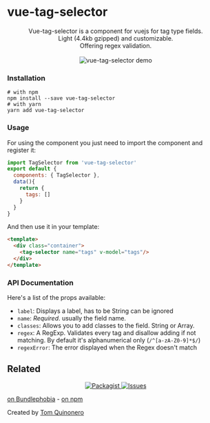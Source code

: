 # vue-tag-selector
<p align="center">
  Vue-tag-selector is a component for vuejs for tag type fields. <br/>
  Light (4.4kb gzipped) and customizable.</br>
  Offering regex validation.</br></br>
  
  <img alt="vue-tag-selector demo" src="https://raw.githubusercontent.com/tomquinonero/vue-tag-selector/master/docs/tag-selector.gif">
</p>

### Installation
```
# with npm
npm install --save vue-tag-selector
# with yarn
yarn add vue-tag-selector
```

### Usage
For using the component you just need to import the component and register it: 
``` js
import TagSelector from 'vue-tag-selector'
export default {
  components: { TagSelector },
  data(){
    return {
      tags: []
    }
  }
}
```

And then use it in your template:
``` html
<template>
  <div class="container">
    <tag-selector name="tags" v-model="tags"/>
  </div>
</template>
```
### API Documentation

Here's a list of the props available: 
 - `label`: Displays a label, has to be String can be ignored
 - `name`: _Required_. usually the field name.
 - `classes`: Allows you to add classes to the field. String or Array.
 - `regex`: A RegExp. Validates every tag and disallow adding if not matching. By default it's alphanumerical only (`/^[a-zA-Z0-9]*$/`)
 - `regexError`: The error displayed when the Regex doesn't match 
 

## Related

<p align="center">
  <a href="https://npmjs.org/package/vue-tag-selector">
    <img src="https://img.shields.io/npm/v/vue-tag-selector.svg?style=flat-square" alt="Packagist" />
  </a>

  <a href="https://github.com/tomquinonero/vue-tag-selector/issues">
    <img src="https://img.shields.io/github/issues/tomquinonero/vue-tag-selector.svg?style=flat-square" alt="Issues" />
  </a>
</p>


[on Bundlephobia][link-bundlephobia] - [on npm][link-npm]

Created by [Tom Quinonero][link-author]


[link-author]: https://tomquinonero.com
[link-bundlephobia]: https://bundlephobia.com/result?p=vue-tag-selector@0.2.0
[link-npm]: https://www.npmjs.com/package/vue-tag-selector

